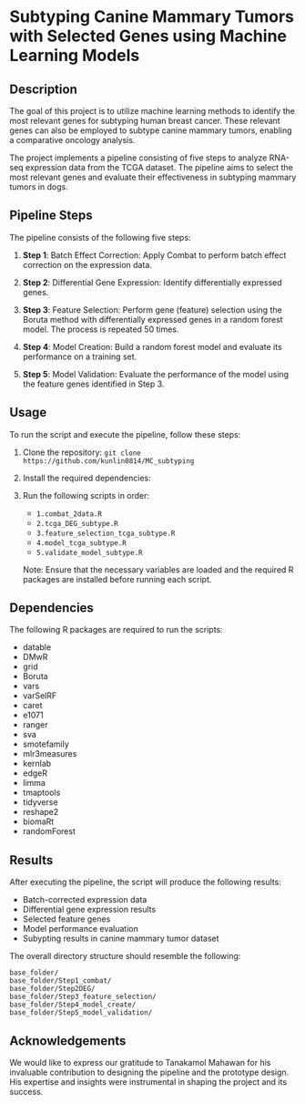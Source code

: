 # Subtyping Canine Mammary Tumors with Selected Genes using Machine Learning Models

## Description

The goal of this project is to utilize machine learning methods to identify the most relevant genes for subtyping human breast cancer. These relevant genes can also be employed to subtype canine mammary tumors, enabling a comparative oncology analysis.

The project implements a pipeline consisting of five steps to analyze RNA-seq expression data from the TCGA dataset. The pipeline aims to select the most relevant genes and evaluate their effectiveness in subtyping mammary tumors in dogs.

## Pipeline Steps

The pipeline consists of the following five steps:

1. **Step 1**: Batch Effect Correction: Apply Combat to perform batch effect correction on the expression data.

2. **Step 2**: Differential Gene Expression: Identify differentially expressed genes.

3. **Step 3**: Feature Selection: Perform gene (feature) selection using the Boruta method with differentially expressed genes in a random forest model. The process is repeated 50 times.

4. **Step 4**: Model Creation: Build a random forest model and evaluate its performance on a training set.

5. **Step 5**: Model Validation: Evaluate the performance of the model using the feature genes identified in Step 3.

## Usage

To run the script and execute the pipeline, follow these steps:

1. Clone the repository: `git clone https://github.com/kunlin0814/MC_subtyping`

2. Install the required dependencies:

3. Run the following scripts in order:

   - `1.combat_2data.R`
   - `2.tcga_DEG_subtype.R`
   - `3.feature_selection_tcga_subtype.R`
   - `4.model_tcga_subtype.R`
   - `5.validate_model_subtype.R`

   Note: Ensure that the necessary variables are loaded and the required R packages are installed before running each script.

## Dependencies

The following R packages are required to run the scripts:

- datable
- DMwR
- grid
- Boruta
- vars
- varSelRF
- caret
- e1071
- ranger
- sva
- smotefamily
- mlr3measures
- kernlab
- edgeR
- limma
- tmaptools
- tidyverse
- reshape2
- biomaRt
- randomForest

## Results

After executing the pipeline, the script will produce the following results:

- Batch-corrected expression data
- Differential gene expression results
- Selected feature genes
- Model performance evaluation
- Subypting results in canine mammary tumor dataset

The overall directory structure should resemble the following:

```
base_folder/
base_folder/Step1_combat/
base_folder/Step2DEG/
base_folder/Step3_feature_selection/
base_folder/Step4_model_create/
base_folder/Step5_model_validation/
```

## Acknowledgements

We would like to express our gratitude to Tanakamol Mahawan for his invaluable contribution to designing the pipeline and the prototype design. His expertise and insights were instrumental in shaping the project and its success.

